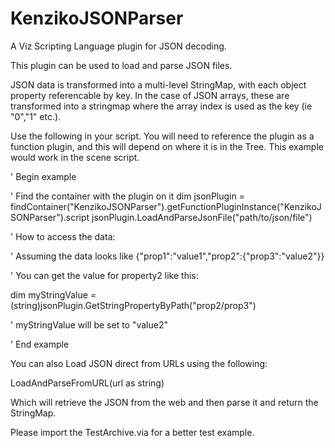 # KenzikoJSONParser
A Viz Scripting Language plugin for JSON decoding.

This plugin can be used to load and parse JSON files. 

JSON data is transformed into a multi-level StringMap, with each object property referencable by key.
In the case of JSON arrays, these are transformed into a stringmap where the array index is used as the key (ie "0","1" etc.).

Use the following in your script. 
You will need to reference the plugin as a function plugin, and this will depend on where it is in the Tree. 
This example would work in the scene script.

' Begin example

' Find the container with the plugin on it
dim jsonPlugin = findContainer("KenzikoJSONParser").getFunctionPluginInstance("KenzikoJSONParser").script
jsonPlugin.LoadAndParseJsonFile("path/to/json/file")

' How to access the data:

' Assuming the data looks like {"prop1":"value1","prop2":{"prop3":"value2"}}

' You can get the value for property2 like this:

dim myStringValue = (string)jsonPlugin.GetStringPropertyByPath("prop2/prop3")

' myStringValue will be set to "value2"

' End example

You can also Load JSON direct from URLs using the following:

LoadAndParseFromURL(url as string)

Which will retrieve the JSON from the web and then parse it and return the StringMap. 

Please import the TestArchive.via for a better test example.
